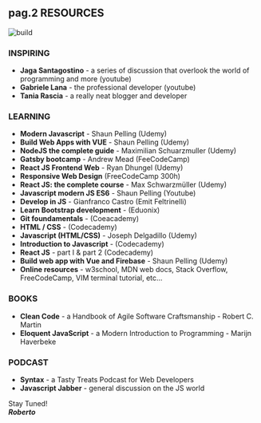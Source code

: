 <!-- ---
title: "pag.02 RESOURCES"
date:  2019-08-02
intro: "This is an evolving compendium of resources that helped me going on. I'll keep adding them whatever I find rilevant in this journey."
tags: ["generic", "tools"]
--- -->

## pag.2 RESOURCES

![build]('../../../images/blogbuild.jpg)

### INSPIRING

- **Jaga Santagostino** - a series of discussion that overlook the world of programming and more (youtube)
- **Gabriele Lana** - the professional developer (youtube)
- **Tania Rascia** - a really neat blogger and developer

### LEARNING

- **Modern Javascript** - Shaun Pelling (Udemy)
- **Build Web Apps with VUE** - Shaun Pelling (Udemy)
- **NodeJS the complete guide** - Maximilian Schuarzmuller (Udemy)
- **Gatsby bootcamp** - Andrew Mead (FeeCodeCamp)
- **React JS Frontend Web** - Ryan Dhungel (Udemy)
- **Responsive Web Design** (FreeCodeCamp 300h)
- **React JS: the complete course** - Max Schwarzmüller (Udemy)
- **Javascript modern JS ES6** - Shaun Pelling (Youtube)
- **Develop in JS** - Gianfranco Castro (Emit Feltrinelli)
- **Learn Bootstrap development** - (Eduonix)
- **Git foundamentals** - (Coeacademy)
- **HTML / CSS** - (Codecademy)
- **Javascript (HTML/CSS)** - Joseph Delgadillo (Udemy)
- **Introduction to Javascript** - (Codecademy)
- **React JS** - part I & part 2 (Codecademy)
- **Build web app with Vue and Firebase** - Shaun Pelling (Udemy)
- **Online resources** - w3school, MDN web docs, Stack Overflow, FreeCodeCamp, VIM terminal tutorial, etc...

### BOOKS

- **Clean Code** - a Handbook of Agile Software Craftsmanship - Robert C. Martin
- **Eloquent JavaScript** - a Modern Introduction to Programming - Marijn Haverbeke

### PODCAST

- **Syntax** - a Tasty Treats Podcast for Web Developers
- **Javascript Jabber** - general discussion on the JS world

Stay Tuned!  
**_Roberto_**
